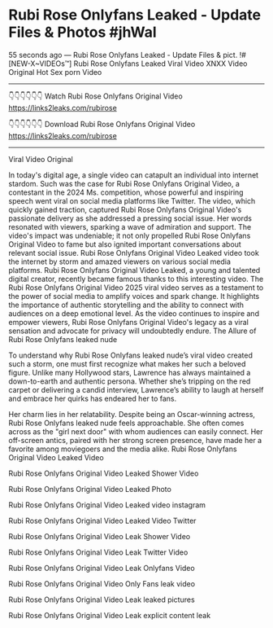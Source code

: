 # Rubi Rose Onlyfans Leaked - Update Files & Photos #jhWal

55 seconds ago — Rubi Rose Onlyfans Leaked - Update Files & pict. !#[NEW-X~VIDEOs™] Rubi Rose Onlyfans Leaked Viral Video XNXX Video Original Hot Sex porn Video

------------------

👇👇👇👇👇👇
Watch Rubi Rose Onlyfans Original Video
https://links2leaks.com/rubirose

👇👇👇👇👇👇
Download Rubi Rose Onlyfans Original Video
https://links2leaks.com/rubirose

------------------

Viral Video Original

In today's digital age, a single video can catapult an individual into internet stardom. Such was the case for Rubi Rose Onlyfans Original Video, a contestant in the 2024 Ms. competition, whose powerful and inspiring speech went viral on social media platforms like Twitter.
The video, which quickly gained traction, captured Rubi Rose Onlyfans Original Video's passionate delivery as she addressed a pressing social issue. Her words resonated with viewers, sparking a wave of admiration and support. The video's impact was undeniable; it not only propelled Rubi Rose Onlyfans Original Video to fame but also ignited important conversations about relevant social issue.
Rubi Rose Onlyfans Original Video Leaked video took the internet by storm and amazed viewers on various social media platforms. Rubi Rose Onlyfans Original Video Leaked, a young and talented digital creator, recently became famous thanks to this interesting video.
The Rubi Rose Onlyfans Original Video 2025 viral video serves as a testament to the power of social media to amplify voices and spark change. It highlights the importance of authentic storytelling and the ability to connect with audiences on a deep emotional level. As the video continues to inspire and empower viewers, Rubi Rose Onlyfans Original Video's legacy as a viral sensation and advocate for privacy will undoubtedly endure.
The Allure of Rubi Rose Onlyfans leaked nude


To understand why Rubi Rose Onlyfans leaked nude’s viral video created such a storm, one must first recognize what makes her such a beloved figure. Unlike many Hollywood stars, Lawrence has always maintained a down-to-earth and authentic persona. Whether she’s tripping on the red carpet or delivering a candid interview, Lawrence’s ability to laugh at herself and embrace her quirks has endeared her to fans.

Her charm lies in her relatability. Despite being an Oscar-winning actress, Rubi Rose Onlyfans leaked nude feels approachable. She often comes across as the "girl next door" with whom audiences can easily connect. Her off-screen antics, paired with her strong screen presence, have made her a favorite among moviegoers and the media alike.
Rubi Rose Onlyfans Original Video Leaked Video

Rubi Rose Onlyfans Original Video Leaked Shower Video

Rubi Rose Onlyfans Original Video Leaked Photo

Rubi Rose Onlyfans Original Video Leaked video instagram

Rubi Rose Onlyfans Original Video Leaked Video Twitter

Rubi Rose Onlyfans Original Video Leak Shower Video

Rubi Rose Onlyfans Original Video Leak Twitter Video

Rubi Rose Onlyfans Original Video Leak Onlyfans Video

Rubi Rose Onlyfans Original Video Only Fans leak video

Rubi Rose Onlyfans Original Video Leak leaked pictures

Rubi Rose Onlyfans Original Video Leak explicit content leak